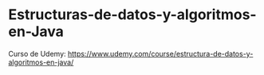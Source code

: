 # Estructuras-de-datos-y-algoritmos-en-Java
Curso de Udemy: https://www.udemy.com/course/estructura-de-datos-y-algoritmos-en-java/ 
